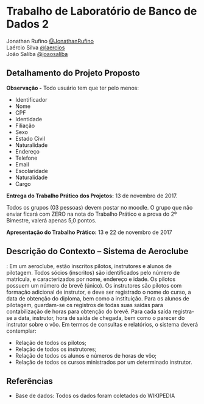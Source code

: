 # Trabalho de Laboratório de Banco de Dados 2

Jonathan Rufino [@JonathanRufino](https://github.com/JonathanRufino)<br/>
Laércio Silva [@laercios](https://github.com/laercios)<br/>
João Saliba [@joaosaliba](https://github.com/joaosaliba)

## Detalhamento do Projeto Proposto

**Observação -** Todo usuário tem que ter pelo menos:
- Identificador
- Nome
- CPF
- Identidade
- Filiação
- Sexo
- Estado Civil
- Naturalidade
- Endereço
- Telefone
- Email
- Escolaridade
- Naturalidade
- Cargo

**Entrega do Trabalho Prático dos Projetos:** 13 de novembro de 2017.

Todos os grupos (03 pessoas) devem postar no moodle. O grupo que não enviar ficará com ZERO na nota do Trabalho Prático e a prova do 2º Bimestre, valerá apenas 5,0 pontos.

**Apresentação do Trabalho Prático:** 13 e 22 de novembro de 2017


## Descrição do Contexto – Sistema de Aeroclube

: Em um aeroclube, estão inscritos pilotos, instrutores e alunos de pilotagem. Todos sócios (inscritos) são identificados pelo número de matrícula, e caracterizados por nome, endereço e idade. Os pilotos possuem um número de brevê (único). Os instrutores são pilotos com formação adicional de instrutor, e deve ser registrado o nome do curso, a data de obtenção do diploma, bem como a instituição. Para os alunos de pilotagem, guardam-se os registros de todas suas saídas para contabilização de horas para obtenção do brevê. Para cada saída registra-se a data, instrutor, hora de saída de chegada, bem como o parecer do instrutor sobre o vôo. Em termos de consultas e relatórios, o sistema deverá contemplar:

- Relação de todos os pilotos;
- Relação de todos os instrutores;
- Relação de todos os alunos e números de horas de vôo;
- Relação de todos os cursos ministrados por um determinado instrutor.

## Referências

- Base de dados: Todos os dados foram coletados do WIKIPEDIA
